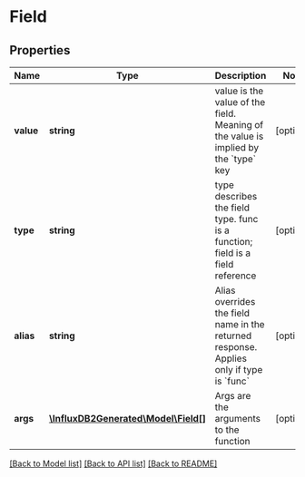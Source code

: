 # Field

## Properties
Name | Type | Description | Notes
------------ | ------------- | ------------- | -------------
**value** | **string** | value is the value of the field.  Meaning of the value is implied by the &#x60;type&#x60; key | [optional] 
**type** | **string** | type describes the field type. func is a function; field is a field reference | [optional] 
**alias** | **string** | Alias overrides the field name in the returned response.  Applies only if type is &#x60;func&#x60; | [optional] 
**args** | [**\InfluxDB2Generated\Model\Field[]**](Field.md) | Args are the arguments to the function | [optional] 

[[Back to Model list]](../README.md#documentation-for-models) [[Back to API list]](../README.md#documentation-for-api-endpoints) [[Back to README]](../README.md)


